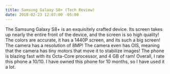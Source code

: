 ```yaml
---
title: Samsung Galaxy S8+ (Tech Review)
date: 2018-02-23 12:07:00 -05:00
---
```


The Samsung Galaxy S8+ is an exquisitely crafted device. Its screen takes up nearly the entire front of the device, and the screen is so high quality! The colors are accurate, it has a 1440P screen, and its such a big screen! The camera has a resolution of 8MP! The camera even has OIS, meaning that the camera has tiny motors that move it to stabilize images! The phone is blazing fast with its Octa-Core processor, and 4 GB of ram! Overall, I rate this phone a 10/10. I have owned this phone for 10 months, so I have used it a lot.